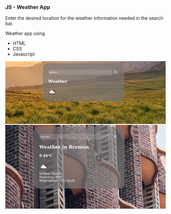 ### JS - Weather App

Enter the desired location for the weather information needed in the search bar.

Weather app using
- HTML
- CSS
- Javascript 

![alt text](https://github.com/avinaash67/weather_app/blob/main/images/Screenshot%20from%202023-01-02%2013-27-26.png)
![alt text](https://github.com/avinaash67/weather_app/blob/main/images/Screenshot%20from%202023-01-02%2013-28-27.png)



